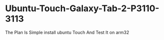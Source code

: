 # Ubuntu-Touch-Galaxy-Tab-2-P3110-3113

The Plan Is Simple install ubuntu Touch And Test It on arm32
